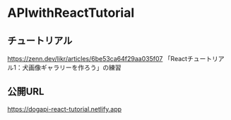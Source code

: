 # APIwithReactTutorial

## チュートリアル
https://zenn.dev/likr/articles/6be53ca64f29aa035f07
「Reactチュートリアル1：犬画像ギャラリーを作ろう」の練習

## 公開URL
https://dogapi-react-tutorial.netlify.app
